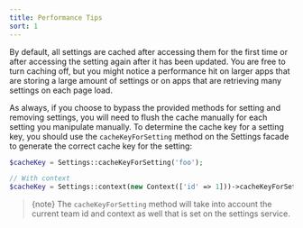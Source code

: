 ```yaml
---
title: Performance Tips
sort: 1
---
```


By default, all settings are cached after accessing them for the first time or after accessing the setting again after it has been updated.
You are free to turn caching off, but you might notice a performance hit on larger apps that are storing a large amount of settings or
on apps that are retrieving many settings on each page load.

As always, if you choose to bypass the provided methods for setting and removing settings, you will need to flush the cache manually for
each setting you manipulate manually. To determine the cache key for a setting key, you should use the `cacheKeyForSetting` method
on the Settings facade to generate the correct cache key for the setting:

```php
$cacheKey = Settings::cacheKeyForSetting('foo');

// With context
$cacheKey = Settings::context(new Context(['id' => 1]))->cacheKeyForSetting('foo');
```

> {note} The `cacheKeyForSetting` method will take into account the current team id and context as well that is set on the settings service.
